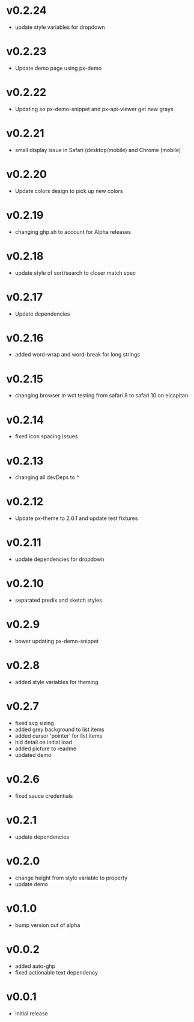 v0.2.24
==================
* update style variables for dropdown

v0.2.23
==================
* Update demo page using px-demo

v0.2.22
==================
* Updating so px-demo-snippet and px-api-viewer get new grays

v0.2.21
==================
* small display issue in Safari (desktop/mobile) and Chrome (mobile)

v0.2.20
==================
* Update colors design to pick up new colors

v0.2.19
==================
* changing ghp.sh to account for Alpha releases

v0.2.18
==================
* update style of sort/search to closer match spec

v0.2.17
==================
* Update dependencies

v0.2.16
==================
* added word-wrap and word-break for long strings

v0.2.15
==================
* changing browser in wct testing from safari 8 to safari 10 on elcapitan

v0.2.14
==================
* fixed icon spacing issues

v0.2.13
==================
* changing all devDeps to ^

v0.2.12
==================
* Update px-theme to 2.0.1 and update test fixtures

v0.2.11
==================
* update dependencies for dropdown

v0.2.10
==================
* separated predix and sketch styles

v0.2.9
==================
* bower updating px-demo-snippet

v0.2.8
==================
* added style variables for theming

v0.2.7
==================
* fixed svg sizing
* added grey background to list items
* added cursor 'pointer' for list items
* hid detail on initial load
* added picture to readme
* updated demo

v0.2.6
==================
* fixed sauce credentials

v0.2.1
==================
* update dependencies

v0.2.0
==================
* change height from style variable to property
* update demo

v0.1.0
==================
* bump version out of alpha

v0.0.2
==================
* added auto-ghp
* fixed actionable text dependency

v0.0.1
==================
* Initial release
